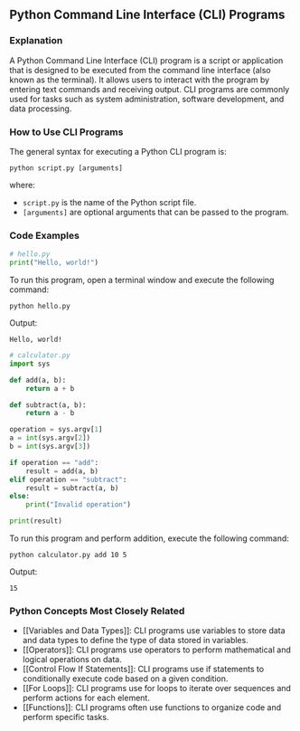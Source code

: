 ## Python Command Line Interface (CLI) Programs

### Explanation

A Python Command Line Interface (CLI) program is a script or application that is designed to be executed from the command line interface (also known as the terminal). It allows users to interact with the program by entering text commands and receiving output. CLI programs are commonly used for tasks such as system administration, software development, and data processing.

### How to Use CLI Programs

The general syntax for executing a Python CLI program is:

```
python script.py [arguments]
```

where:

- `script.py` is the name of the Python script file.
- `[arguments]` are optional arguments that can be passed to the program.

### Code Examples

```python
# hello.py
print("Hello, world!")
```

To run this program, open a terminal window and execute the following command:

```
python hello.py
```

Output:

```
Hello, world!
```

```python
# calculator.py
import sys

def add(a, b):
    return a + b

def subtract(a, b):
    return a - b

operation = sys.argv[1]
a = int(sys.argv[2])
b = int(sys.argv[3])

if operation == "add":
    result = add(a, b)
elif operation == "subtract":
    result = subtract(a, b)
else:
    print("Invalid operation")

print(result)
```

To run this program and perform addition, execute the following command:

```
python calculator.py add 10 5
```

Output:

```
15
```

### Python Concepts Most Closely Related

- [[Variables and Data Types]]: CLI programs use variables to store data and data types to define the type of data stored in variables.
- [[Operators]]: CLI programs use operators to perform mathematical and logical operations on data.
- [[Control Flow If Statements]]: CLI programs use if statements to conditionally execute code based on a given condition.
- [[For Loops]]: CLI programs use for loops to iterate over sequences and perform actions for each element.
- [[Functions]]: CLI programs often use functions to organize code and perform specific tasks.